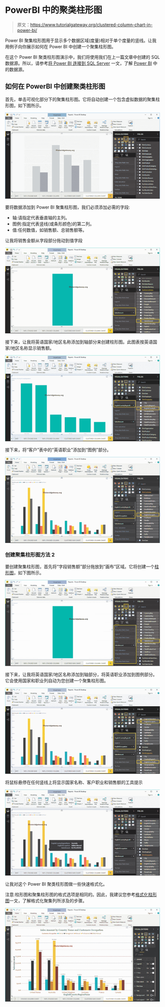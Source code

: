 # PowerBI 中的聚类柱形图

> 原文：<https://www.tutorialgateway.org/clustered-column-chart-in-power-bi/>

Power BI 聚集柱形图用于显示多个数据区域(度量)相对于单个度量的竖线。让我用例子向你展示如何在 Power BI 中创建一个聚集柱形图。

在这个 Power BI 聚类柱形图演示中，我们将使用我们在上一篇文章中创建的 SQL 数据源。所以，请参考[将 Power BI 连接到 SQL Server](https://www.tutorialgateway.org/connect-power-bi-to-sql-server/) 一文，了解 [Power BI](https://www.tutorialgateway.org/power-bi-tutorial/) 中的数据源。

## 如何在 PowerBI 中创建聚类柱形图

首先，单击可视化部分下的聚集柱形图。它将自动创建一个包含虚拟数据的聚集柱形图，如下图所示。

![Clustered Column Chart in Power BI 1](img/69f1c5a6d7255130cb4b1bb008a9e43f.png)

要将数据添加到 Power BI 聚集柱形图，我们必须添加必需的字段:

*   轴:请指定代表垂直轴的主列。
*   图例:指定代表竖线(或条形颜色)的第二列。
*   值:任何数值，如销售额、总销售额等。

让我将销售金额从字段部分拖动到值字段

![Clustered Column Chart in Power BI 2](img/b3d7279022c65a2f369ec5af14f1375e.png)

接下来，让我将英语国家/地区名称添加到轴部分来创建柱形图。此图表按英语国家/地区名称显示销售额。

![Clustered Column Chart in Power BI 3](img/7f7ef3abdf09cf25c338a8809ef526ee.png)

接下来，将“客户”表中的“英语职业”添加到“图例”部分。

![Clustered Column Chart in Power BI 4](img/c0f42b2ac8e421dc50042804e6c0b02f.png)

### 创建聚集柱形图方法 2

要创建聚集柱形图，首先将“字段销售额”部分拖放到“画布”区域。它将创建一个[柱形图](https://www.tutorialgateway.org/column-chart-in-power-bi/)，如下图所示。

![Clustered Column Chart in Power BI 5](img/13387a9d347c3cddb917bf441d05a622.png)

接下来，让我将英语国家/地区名称添加到轴部分，将英语职业添加到图例部分。它会使用国家和职业列自动为您创建一个聚集柱形图。

![Clustered Column Chart in Power BI 7](img/d357f0d2406dc379c8ae0181d15c61fc.png)

将鼠标悬停在任何竖线上将显示国家名称、客户职业和销售额的工具提示

![Clustered Column Chart in Power BI 7](img/cd3fbf37ef5b16cb2a3dd67d33a0fc46.png)

让我对这个 Power BI 聚类柱形图做一些快速格式化。

注意:柱形图和聚集柱形图的格式选项是相同的。因此，我建议您参考[格式化柱形图](https://www.tutorialgateway.org/format-power-bi-column-chart/)一文，了解格式化聚集列所涉及的步骤。

![Clustered Column Chart in Power BI 8](img/2f30c735bacbc4e3399eecbf0a454ad6.png)
